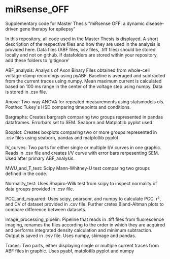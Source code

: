 # miRsense_OFF
Supplementary code for Master Thesis "miRsense OFF: a dynamic disease-driven gene therapy for epilepsy"

In this repository, all code used in the Master Thesis is displayed. A short description of the respective files and how they are used in the analysis is provided here. Data files (ABF files, csv files, .tiff files) should be stored locally and not on github. If datafolders are stored within your repository, add these folders to 'gitignore' 

ABF_analysis:
Analysis of Axon Binary Files obtained from whole-cell voltage-clamp recordings using pyABF. Baseline is averaged and subtracted from the current traces using numpy. Mean maximum current is calculated based on 100 ms range in the center of the voltage step using numpy. Data is stored in .csv file. 

Anova:
Two-way ANOVA for repeated measurements using statsmodels ols. Posthoc Tukey's HSD comparing timepoints and conditions.

Bargraphs:
Creates bargraph comparing two groups represented in pandas dataframes. Errorbars set to SEM. Seaborn and Matplotlib pyplot used. 

Boxplot:
Creates boxplots comparing two or more groups represented in .csv files using seaborn, pandas and matplotlib pyplot

IV_curves:
Two parts for either single or multiple I/V curves in one graphic. Reads in .csv file and creates I/V curve with error bars rerpesenting SEM. Used after primary ABF_analysis.

MWU_and_T_test:
Scipy Mann-Whitney-U test comparing two groups defined in the code. 

Normality_test:
Uses Shapiro-Wilk test from scipy to inspect normality of data groups provided in .csv file. 

PCC_and_rsquared:
Uses scipy, pearsonr, and numpy to calculate PCC, r², and CV of dataset provided in .csv file. Further cretes Bland-Altman plots to compare difference between datasets.

Image_processing_pipelin:
Pipeline that reads in .tiff files from fluorescence imaging, renames the files according to the order in which they are acquired and performs integrated density calculation and minimum subtraction. Output is saved in .csv file. Uses numpy, skimage and pandas. 

Traces:
Two parts, either displaying single or multiple current traces from ABF files in graphic. Uses pyabf, matplotlib pyplot and numpy
